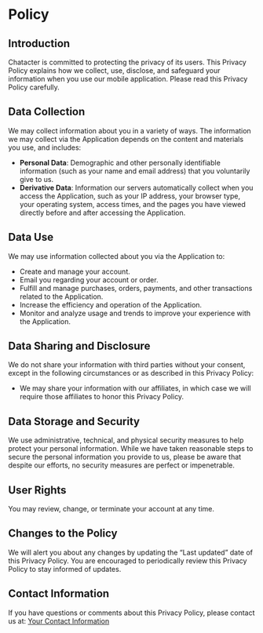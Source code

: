 # Policy

## Introduction

Chatacter is committed to protecting the privacy of its users. This Privacy Policy explains how we collect, use, disclose, and safeguard your information when you use our mobile application. Please read this Privacy Policy carefully.

## Data Collection

We may collect information about you in a variety of ways. The information we may collect via the Application depends on the content and materials you use, and includes:

- **Personal Data**: Demographic and other personally identifiable information (such as your name and email address) that you voluntarily give to us.
- **Derivative Data**: Information our servers automatically collect when you access the Application, such as your IP address, your browser type, your operating system, access times, and the pages you have viewed directly before and after accessing the Application.

## Data Use

We may use information collected about you via the Application to:

- Create and manage your account.
- Email you regarding your account or order.
- Fulfill and manage purchases, orders, payments, and other transactions related to the Application.
- Increase the efficiency and operation of the Application.
- Monitor and analyze usage and trends to improve your experience with the Application.

## Data Sharing and Disclosure

We do not share your information with third parties without your consent, except in the following circumstances or as described in this Privacy Policy:

- We may share your information with our affiliates, in which case we will require those affiliates to honor this Privacy Policy.

## Data Storage and Security

We use administrative, technical, and physical security measures to help protect your personal information. While we have taken reasonable steps to secure the personal information you provide to us, please be aware that despite our efforts, no security measures are perfect or impenetrable.

## User Rights

You may review, change, or terminate your account at any time.

## Changes to the Policy

We will alert you about any changes by updating the “Last updated” date of this Privacy Policy. You are encouraged to periodically review this Privacy Policy to stay informed of updates.

## Contact Information

If you have questions or comments about this Privacy Policy, please contact us at: [Your Contact Information](https://mh0386.github.io/graduation_project/#contact-us)
